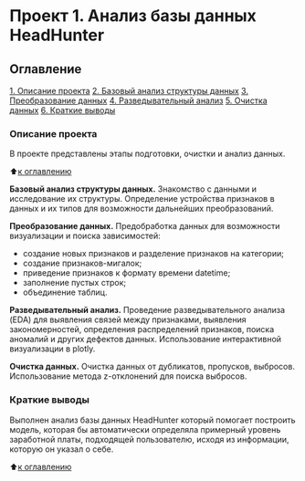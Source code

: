 # Проект 1. Анализ базы данных HeadHunter

## Оглавление
[1. Описание проекта](https://github.com/KostinAI/sf_data_science_kostin/tree/main/Project_1/README.md#Описание-проекта)
[2. Базовый анализ структуры данных](https://github.com/KostinAI/sf_data_science_kostin/tree/main/Project_1/README.md#Базовый-анализ-структуры-данных)
[3. Преобразование данных](https://github.com/KostinAI/sf_data_science_kostin/tree/main/Project_1/README.md#Преобразование-данных)
[4. Разведывательный анализ](https://github.com/KostinAI/sf_data_science_kostin/tree/main/Project_1/README.md#Разведывательный-анализ)
[5. Очистка данных](https://github.com/KostinAI/sf_data_science_kostin/tree/main/Project_1/README.md#Очистка-данных)
[6. Краткие выводы](https://github.com/KostinAI/sf_data_science_kostin/tree/main/Project_1/README.md#Краткие-выводы)

### Описание проекта
В проекте представлены этапы подготовки, очистки и анализ данных.

:arrow_up:[к оглавлению](https://github.com/KostinAI/sf_data_science_kostin/tree/main/Project_1/README.md#Описание-проекта)

**Базовый анализ структуры данных.**
Знакомство с данными и исследование их структуры. Определение устройства признаков в данных и их типов для возможности дальнейших преобразований.

**Преобразование данных.**
Предобработка данных для возможности визуализации и поиска зависимостей:
- создание новых признаков и разделение признаков на категории;
- создание признаков-мигалок;
- приведение признаков к формату времени datetime;
- заполнение пустых строк;
- объединение таблиц.

**Разведывательный анализ.**
Проведение разведывательного анализа (EDA) для выявления связей между признаками, выявления закономерностей, определения распределений признаков, поиска аномалий и других дефектов данных. Использование интерактивной визуализации в plotly.

**Очистка данных.**
Очистка данных от дубликатов, пропусков, выбросов. Использование метода z-отклонений для поиска выбросов.

### Краткие выводы
Выполнен анализ базы данных HeadHunter который помогает построить модель, которая бы автоматически определяла примерный уровень заработной платы, подходящей пользователю, исходя из информации, которую он указал о себе. 

:arrow_up:[к оглавлению](https://github.com/KostinAI/sf_data_science_kostin/tree/main/Project_1/README.md#Описание-проекта)
